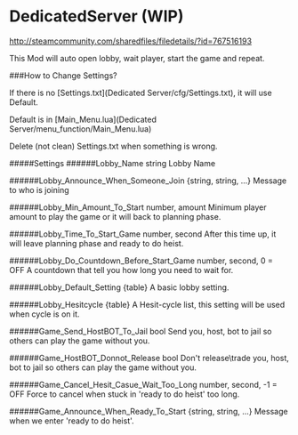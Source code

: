 # DedicatedServer (WIP)

http://steamcommunity.com/sharedfiles/filedetails/?id=767516193

This Mod will auto open lobby, wait player, start the game and repeat.

###How to Change Settings?

If there is no [Settings.txt](Dedicated Server/cfg/Settings.txt), it will use Default.

Default is in [Main_Menu.lua](Dedicated Server/menu_function/Main_Menu.lua)

Delete (not clean) Settings.txt when something is wrong.

#####Settings
######Lobby_Name
string
Lobby Name

######Lobby_Announce_When_Someone_Join
{string, string, ...}
Message to who is joining

######Lobby_Min_Amount_To_Start
number, amount
Minimum player amount to play the game or it will back to planning phase.

######Lobby_Time_To_Start_Game
number, second
After this time up, it will leave planning phase and ready to do heist.

######Lobby_Do_Countdown_Before_Start_Game
number, second, 0 = OFF
A countdown that tell you how long you need to wait for.

######Lobby_Default_Setting
{table}
A basic lobby setting.

######Lobby_Hesitcycle
{table}
A Hesit-cycle list, this setting will be used when cycle is on it.

######Game_Send_HostBOT_To_Jail
bool
Send you, host, bot to jail so others can play the game without you.

######Game_HostBOT_Donnot_Release
bool
Don't release\trade you, host, bot to jail so others can play the game without you.

######Game_Cancel_Hesit_Casue_Wait_Too_Long
number, second, -1 = OFF
Force to cancel when stuck in 'ready to do heist' too long.

######Game_Announce_When_Ready_To_Start
{string, string, ...}
Message when we enter 'ready to do heist'.
